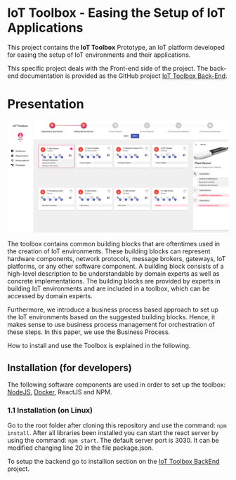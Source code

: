 # IoT Toolbox - Easing the Setup of IoT Applications

This project contains the **IoT Toolbox** Prototype, an IoT platform developed for easing the setup of IoT environments and their applications.


This specific project deals with the Front-end side of the project. The back-end documentation is provided as the GitHub project [IoT Toolbox Back-End](https://github.com/mtfrigo/IoT-Toolbox-Backend).

# Presentation 

![TOOLBOX DASHBOARD](picture.png)

The toolbox contains common building blocks that are oftentimes used in the creation of IoT environments. These building blocks can represent hardware components, network protocols, message brokers, gateways, IoT platforms, or any other software component. A building block consists of a high-level description to be understandable by domain experts as well as concrete implementations. The building blocks are provided by experts in building IoT environments and are included in a toolbox, which can be accessed by domain experts.

Furthermore, we introduce a business process based approach to set up the IoT environments based on the suggested building blocks. Hence, it makes sense to use business process management for orchestration of these steps. In this paper, we use the Business Process.


How to install and use the Toolbox is explained in the following.

## Installation (for developers)

The following software components are used in order to set up the toolbox: [NodeJS](https://nodejs.org/en/), [Docker](https://docs.docker.com/get-docker/), ReactJS and NPM.

### 1.1 Installation (on Linux) 
Go to the root folder after cloning this repository and use the command: `npm install`.
After all libraries been installed you can start the react server by using the command: `npm start`.
The default server port is 3030. It can be modified changing line 20 in the file package.json.

To setup the backend go to installion section on the [IoT Toolbox BackEnd](https://github.com/mtfrigo/IoT-Toolbox-Backend) project.

